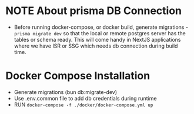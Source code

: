 # NOTE About prisma DB Connection
- Before running docker-compose, or docker build, generate migrations - `prisma migrate dev` so that the local or remote postgres server has the tables or schema ready. This will come handy in NextJS applications where we have ISR or SSG which needs db connection during build time.

# Docker Compose Installation
- Generate migrations (bun db:migrate-dev)
- Use .env.common file to add db credentials during runtime
- RUN `docker-compose -f ./docker/docker-compose.yml up`
